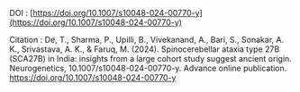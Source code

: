 DOI : [https://doi.org/10.1007/s10048-024-00770-y](https://doi.org/10.1007/s10048-024-00770-y)

Citation : De, T., Sharma, P., Upilli, B., Vivekanand, A., Bari, S., Sonakar, A. K., Srivastava, A. K., & Faruq, M. (2024). Spinocerebellar ataxia type 27B (SCA27B) in India: insights from a large cohort study suggest ancient origin. Neurogenetics, 10.1007/s10048-024-00770-y. Advance online publication. https://doi.org/10.1007/s10048-024-00770-y
